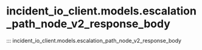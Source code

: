# incident_io_client.models.escalation_path_node_v2_response_body

::: incident_io_client.models.escalation_path_node_v2_response_body